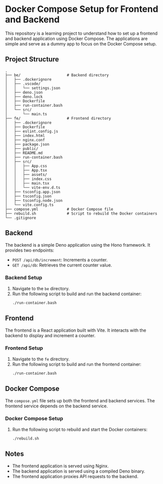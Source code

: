 # Docker Compose Setup for Frontend and Backend

This repository is a learning project to understand how to set up a frontend and backend application using Docker Compose. The applications are simple and serve as a dummy app to focus on the Docker Compose setup.

## Project Structure

```
.
├── be/                     # Backend directory
│   ├── .dockerignore
│   ├── .vscode/
│   │   └── settings.json
│   ├── deno.json
│   ├── deno.lock
│   ├── Dockerfile
│   ├── run-container.bash
│   └── src/
│       └── main.ts
├── fe/                     # Frontend directory
│   ├── .dockerignore
│   ├── Dockerfile
│   ├── eslint.config.js
│   ├── index.html
│   ├── nginx.conf
│   ├── package.json
│   ├── public/
│   ├── README.md
│   ├── run-container.bash
│   ├── src/
│   │   ├── App.css
│   │   ├── App.tsx
│   │   ├── assets/
│   │   ├── index.css
│   │   ├── main.tsx
│   │   └── vite-env.d.ts
│   ├── tsconfig.app.json
│   ├── tsconfig.json
│   ├── tsconfig.node.json
│   └── vite.config.ts
├── compose.yml             # Docker Compose file
├── rebuild.sh              # Script to rebuild the Docker containers
└── .gitignore
```

## Backend

The backend is a simple Deno application using the Hono framework. It provides two endpoints:
- `POST /api/db/increment`: Increments a counter.
- `GET /api/db`: Retrieves the current counter value.

### Backend Setup

1. Navigate to the `be` directory.
2. Run the following script to build and run the backend container:
   ```sh
   ./run-container.bash
   ```

## Frontend

The frontend is a React application built with Vite. It interacts with the backend to display and increment a counter.

### Frontend Setup

1. Navigate to the `fe` directory.
2. Run the following script to build and run the frontend container:
   ```sh
   ./run-container.bash
   ```

## Docker Compose

The `compose.yml` file sets up both the frontend and backend services. The frontend service depends on the backend service.

### Docker Compose Setup

1. Run the following script to rebuild and start the Docker containers:
   ```sh
   ./rebuild.sh
   ```

## Notes

- The frontend application is served using Nginx.
- The backend application is served using a compiled Deno binary.
- The frontend application proxies API requests to the backend.
